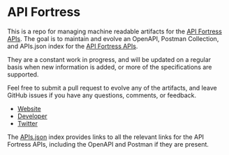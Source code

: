 # API FortressThis is a repo for managing machine readable artifacts for the [API Fortress APIs](http://apifortress.com). The goal is to maintain and evolve an OpenAPI, Postman Collection, and APIs.json index for the [API Fortress APIs](http://apifortress.com).They are a constant work in progress, and will be updated on a regular basis when new information is added, or more of the specifications are supported.Feel free to submit a pull request to evolve any of the artifacts, and leave GitHub issues if you have any questions, comments, or feedback.- [Website](http://apifortress.com)- [Developer](http://apifortress.com)- [Twitter](https://twitter.com/apifortress)The [APIs.json](https://github.com/api-evangelist/api-fortress/blob/master/apis.json) index provides links to all the relevant links for the API Fortress APIs, including the OpenAPI and Postman if they are present.